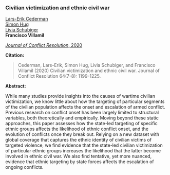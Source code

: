 ### Civilian victimization and ethnic civil war

[Lars-Erik Cederman](https://icr.ethz.ch/people/cederman/)<br>
[Simon Hug](https://www.unige.ch/cisa/center/members/hug-simon/)<br>
[Livia Schubiger](https://liviaschubiger.com/)<br>
**Francisco Villamil**

[*Journal of Conflict Resolution*, 2020](https://doi.org/10.1177/0022002719898873)

**Citation:**

> Cederman, Lars-Erik, Simon Hug, Livia Schubiger, and Francisco Villamil (2020) Civilian victimization and ethnic civil war. Journal of Conflict Resolution 64(7-8): 1199-1225.

**Abstract:**

While many studies provide insights into the causes of wartime civilian victimization, we know little about how the targeting of particular segments of the civilian population affects the onset and escalation of armed conflict. Previous research on conflict onset has been largely limited to structural variables, both theoretically and empirically. Moving beyond these static approaches, this paper assesses how the state-led targeting of specific ethnic groups affects the likelihood of ethnic conflict onset, and the evolution of conflicts once they break out. Relying on a new dataset with global coverage that captures the ethnic identity of civilian victims of targeted violence, we find evidence that the state-led civilian victimization of particular ethnic groups increases the likelihood that the latter become involved in ethnic civil war. We also find tentative, yet more nuanced, evidence that ethnic targeting by state forces affects the escalation of ongoing conflicts.